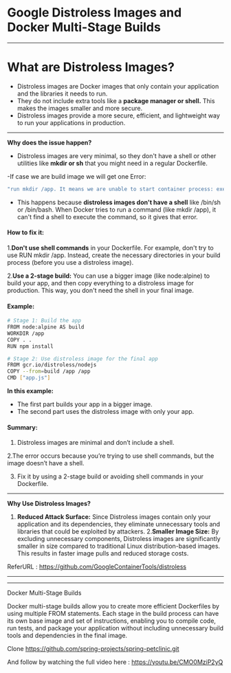 # Google Distroless Images and Docker Multi-Stage Builds
---
# What are Distroless Images?
- Distroless images are Docker images that only contain your application and the libraries it needs to run.
- They do not include extra tools like a **package manager or shell.** This makes the images smaller and more secure.
- Distroless images provide a more secure, efficient, and lightweight way to run your applications in production.
---
**Why does the issue happen?** 
- Distroless images are very minimal, so they don't have a shell or other utilities like **mkdir or sh** that you might need in a regular Dockerfile.

-If case we are build image we will get one Error:
```bash
"run mkdir /app. It means we are unable to start container process: exec: "/bin/sh": stat /bin/sh: no such file or directory."
```
- This happens because **distroless images don't have a shell** like /bin/sh or /bin/bash. When Docker tries to run a command (like mkdir /app), it can't find a shell to execute the command, so it gives that error.

#### How to fix it:
1.**Don't use shell commands** in your Dockerfile. For example, don't try to use RUN mkdir /app. Instead, create the necessary directories in your build process (before you use a distroless image).

2.**Use a 2-stage build:** You can use a bigger image (like node:alpine) to build your app, and then copy everything to a distroless image for production. This way, you don't need the shell in your final image.

#### Example:
```bash
# Stage 1: Build the app
FROM node:alpine AS build
WORKDIR /app
COPY . .
RUN npm install

# Stage 2: Use distroless image for the final app
FROM gcr.io/distroless/nodejs
COPY --from=build /app /app
CMD ["app.js"]
```
**In this example:**
- The first part builds your app in a bigger image.
- The second part uses the distroless image with only your app.
  
#### Summary:

1. Distroless images are minimal and don’t include a shell.
   
2.The error occurs because you’re trying to use shell commands, but the image doesn’t have a shell.

3. Fix it by using a 2-stage build or avoiding shell commands in your Dockerfile.
---
**Why Use Distroless Images?**
1. **Reduced Attack Surface:**  Since Distroless images contain only your application and its dependencies, they eliminate unnecessary tools and libraries that could be exploited by attackers.
2.**Smaller Image Size:** By excluding unnecessary components, Distroless images are significantly smaller in size compared to traditional Linux distribution-based images. This results in faster image pulls and reduced storage costs.

ReferURL : https://github.com/GoogleContainerTools/distroless

---
---
Docker Multi-Stage Builds

Docker multi-stage builds allow you to create more efficient Dockerfiles by using multiple FROM statements. Each stage in the build process can have its own base image and set of instructions, enabling you to compile code, run tests, and package your application without including unnecessary build tools and dependencies in the final image.

Clone https://github.com/spring-projects/spring-petclinic.git

And follow by watching the full video here : https://youtu.be/CMO0MziP2yQ
